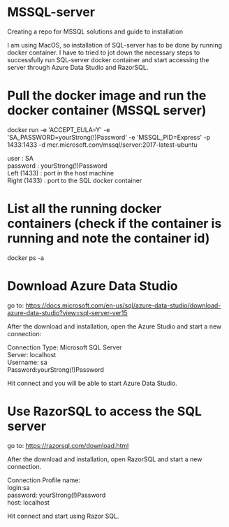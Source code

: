 # MSSQL-server
Creating a repo for MSSQL solutions and guide to installation

I am using MacOS, so installation of SQL-server has to be done by running docker container. I have to tried to jot down the necessary steps to successfully run SQL-server docker container and start accessing the server through Azure Data Studio and RazorSQL.

# Pull the docker image and run the docker container (MSSQL server)
docker run -e 'ACCEPT_EULA=Y' -e 'SA_PASSWORD=yourStrong(!)Password' -e 'MSSQL_PID=Express' -p 1433:1433 -d mcr.microsoft.com/mssql/server:2017-latest-ubuntu

user : SA <br/>
password : yourStrong(!)Password <br/>
Left (1433) : port in the host machine <br/>
Right (1433) : port to the SQL docker container <br/>

# List all the running docker containers (check if the container is running and note the container id)
docker ps -a

# Download Azure Data Studio 
go to:
https://docs.microsoft.com/en-us/sql/azure-data-studio/download-azure-data-studio?view=sql-server-ver15

After the download and installation, open the Azure Studio and start a new connection:

Connection Type: Microsoft SQL Server <br/>
Server: localhost <br/>
Username: sa <br/>
Password:yourStrong(!)Password <br/>

Hit connect and you will be able to start Azure Data Studio.

# Use RazorSQL to access the SQL server
go to:
https://razorsql.com/download.html

After the download and installation, open RazorSQL and start a new connection.

Connection Profile name: <whatever you want> <br/>
login:sa <br/>
password: yourStrong(!)Password <br/>
host: localhost <br/>
  
Hit connect and start using Razor SQL.














